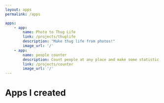 ```yaml
---
layout: apps
permalink: /apps

apps:
    - app:
        name: Photo to Thug Life
        link: /projects/thuglife
        description: "Make thug life from photos!"
        image_url: '/'
    - app:
        name: people counter
        description: Count people at any place and make some statistic
        link: /projects/counter
        image_url: '/'
---
```

# Apps I created
